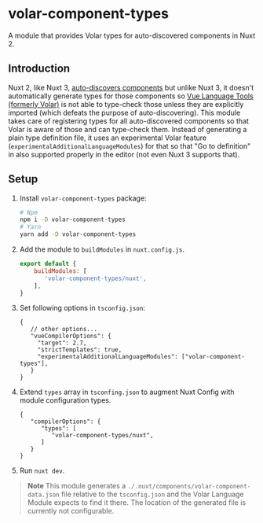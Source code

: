 # volar-component-types

A module that provides Volar types for auto-discovered components in Nuxt 2.

## Introduction

Nuxt 2, like Nuxt 3, [auto-discovers components](https://v2.nuxt.com/docs/features/component-discovery) but unlike Nuxt 3, it doesn't automatically generate types for those components so [Vue Language Tools (formerly Volar)](https://github.com/vuejs/language-tools) is not able to type-check those unless they are explicitly imported (which defeats the purpose of auto-discovering). This module takes care of registering types for all auto-discovered components so that Volar is aware of those and can type-check them. Instead of generating a plain type definition file, it uses an experimental Volar feature (`experimentalAdditionalLanguageModules`) for that so that "Go to definition" in also supported properly in the editor (not even Nuxt 3 supports that).

## Setup

1. Install `volar-component-types` package:
   ```sh
   # Npm
   npm i -D volar-component-types
   # Yarn
   yarn add -D volar-component-types
   ```
2. Add the module to `buildModules` in `nuxt.config.js`.
   ```js
   export default {
       buildModules: [
          'volar-component-types/nuxt',
       ],
   }
   ```
3. Set following options in `tsconfig.json`:
   ```jsonc
   {
      // other options...
      "vueCompilerOptions": {
        "target": 2.7,
        "strictTemplates": true,
        "experimentalAdditionalLanguageModules": ["volar-component-types"],
      }
   }
   ```
4. Extend `types` array in `tsconfing.json` to augment Nuxt Config with module configuration types.
   ```jsonc
   {
      "compilerOptions": {
         "types": [
            "volar-component-types/nuxt",
         ]
      }
   }
   ```
5. Run `nuxt dev`.

> **Note**
> This module generates a `./.nuxt/components/volar-component-data.json` file relative to the `tsconfig.json` and the Volar Language Module expects to find it there. The location of the generated file is currently not configurable.
